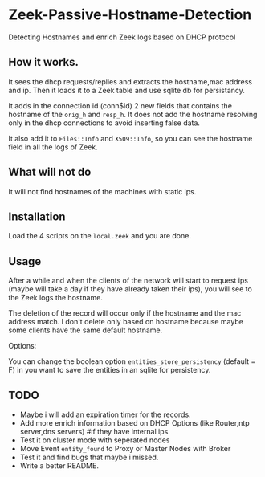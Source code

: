 # Zeek-Passive-Hostname-Detection
Detecting Hostnames and enrich Zeek logs based on DHCP protocol

## How it works.

It sees the dhcp requests/replies and extracts the hostname,mac address and ip.
Then it loads it to a Zeek table and use sqlite db for persistancy.

It adds in the connection id (conn$id) 2 new fields that contains the hostname of the `orig_h` and `resp_h`. It does not add the
hostname resolving only in the dhcp connections to avoid inserting false data.

It also add it to `Files::Info` and `X509::Info`, so you can see the hostname field in all the logs of Zeek.

## What will not do

It will not find hostnames of the machines with static ips.

## Installation


Load  the 4 scripts  on the `local.zeek` and you are done.


## Usage

After a while and when the clients of the network will start to request ips (maybe will take a day if they have already taken their ips), you will see to the Zeek logs the hostname.

The deletion of the record will occur only if the hostname and the mac address match. I don't delete only based on hostname because maybe some clients have the same default hostname.

Options:

You can change the boolean option `entities_store_persistency` (default = F) in you want to save the entities in an sqlite for persistency.


## TODO

- Maybe i will add an expiration timer for the records.
- Add more enrich information based on DHCP Options (like Router,ntp server,dns servers) #if they have internal ips.
- Test it on cluster mode with seperated nodes
- Move Event `entity_found` to Proxy or Master Nodes with Broker
- Test it and find bugs that maybe i missed.
- Write a better README.
